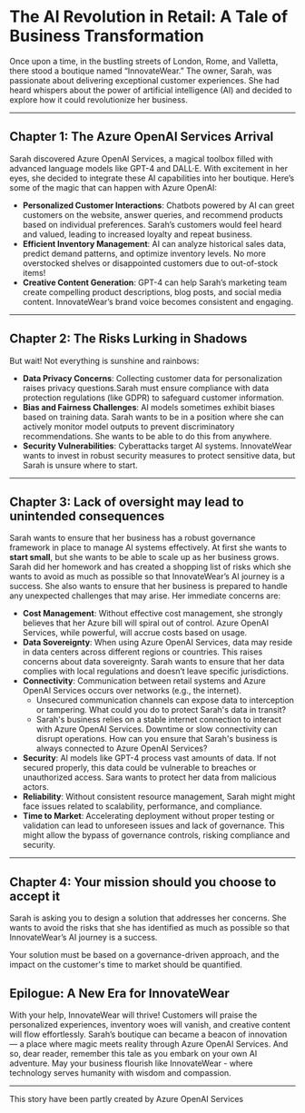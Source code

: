 # The AI Revolution in Retail: A Tale of Business Transformation

Once upon a time, in the bustling streets of London, Rome, and Valletta, there stood a boutique named “InnovateWear.” The owner, Sarah, was passionate about delivering exceptional customer experiences. She had heard whispers about the power of artificial intelligence (AI) and decided to explore how it could revolutionize her business.

---

## Chapter 1: The Azure OpenAI Services Arrival

Sarah discovered Azure OpenAI Services, a magical toolbox filled with advanced language models like GPT-4 and DALL·E. With excitement in her eyes, she decided to integrate these AI capabilities into her boutique. Here’s some of the magic that can happen with Azure OpenAI:

* **Personalized Customer Interactions**: Chatbots powered by AI can greet customers on the website, answer queries, and recommend products based on individual preferences. Sarah’s customers would feel heard and valued, leading to increased loyalty and repeat business.
* **Efficient Inventory Management**: AI can analyze historical sales data, predict demand patterns, and optimize inventory levels. No more overstocked shelves or disappointed customers due to out-of-stock items!
* **Creative Content Generation**: GPT-4 can help Sarah’s marketing team create compelling product descriptions, blog posts, and social media content. InnovateWear’s brand voice becomes consistent and engaging.

---

## Chapter 2: The Risks Lurking in Shadows

But wait! Not everything is sunshine and rainbows:

* **Data Privacy Concerns**: Collecting customer data for personalization raises privacy questions.Sarah must ensure compliance with data protection regulations (like GDPR) to safeguard customer information.
* **Bias and Fairness Challenges**: AI models sometimes exhibit biases based on training data. Sarah wants to be in a position where she can actively monitor model outputs to prevent discriminatory recommendations. She wants to be able to do this from anywhere.
* **Security Vulnerabilities**: Cyberattacks target AI systems. InnovateWear wants to invest in robust security measures to protect sensitive data, but Sarah is unsure where to start.

---

## Chapter 3: Lack of oversight may lead to unintended consequences

Sarah wants to ensure that her business has a robust governance framework in place to manage AI systems effectively. At first she wants to **start small**, but she wants to be able to scale up as her business grows. Sarah did her homework and has created a shopping list of risks which she wants to avoid as much as possible so that InnovateWear’s AI journey is a success. She also wants to ensure that her business is prepared to handle any unexpected challenges that may arise. Her immediate concerns are:

* **Cost Management**: Without effective cost management, she strongly believes that her Azure bill will spiral out of control. Azure OpenAI Services, while powerful, will accrue costs based on usage.
* **Data Sovereignty**: When using Azure OpenAI Services, data may reside in data centers across different regions or countries. This raises concerns about data sovereignty. Sarah wants to ensure that her data complies with local regulations and doesn’t leave specific jurisdictions.
* **Connectivity**: Communication between retail systems and Azure OpenAI Services occurs over networks (e.g., the internet).
  * Unsecured communication channels can expose data to interception or tampering. What could you do to protect Sarah's data in transit?
  * Sarah's business relies on a stable internet connection to interact with Azure OpenAI Services. Downtime or slow connectivity can disrupt operations. How can you ensure that Sarah's business is always connected to Azure OpenAI Services?
* **Security**: AI models like GPT-4 process vast amounts of data. If not secured properly, this data could be vulnerable to breaches or unauthorized access. Sara wants to protect her data from malicious actors.
* **Reliability**: Without consistent resource management, Sarah might might face issues related to scalability, performance, and compliance.
* **Time to Market**: Accelerating deployment without proper testing or validation can lead to unforeseen issues and lack of governance. This might allow the bypass of governance controls, risking compliance and security.

---

## Chapter 4: Your mission should you choose to accept it

Sarah is asking you to design a solution that addresses her concerns. She wants to avoid the risks that she has identified as much as possible so that InnovateWear’s AI journey is a success.

Your solution must be based on a governance-driven approach, and the impact on the customer's time to market should be quantified.

## Epilogue: A New Era for InnovateWear

With your help, InnovateWear will thrive! Customers will praise the personalized experiences, inventory woes will vanish, and creative content will flow effortlessly. Sarah’s boutique can became a beacon of innovation — a place where magic meets reality through Azure OpenAI Services.
And so, dear reader, remember this tale as you embark on your own AI adventure. May your business flourish like InnovateWear - where technology serves humanity with wisdom and compassion.

---

This story have been partly created by Azure OpenAI Services
